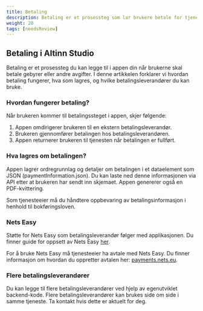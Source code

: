 ```yaml
---
title: Betaling
description: Betaling er et prosessteg som lar brukere betale for tjenester eller gebyrer i appen.
weight: 20
tags: [needsReview]
---
```


## Betaling i Altinn Studio

Betaling er et prosessteg du kan legge til i appen din når brukerne skal betale gebyrer eller andre avgifter. I denne artikkelen forklarer vi hvordan betaling fungerer, hva som lagres, og hvilke betalingsleverandører du kan bruke.

### Hvordan fungerer betaling?

Når brukeren kommer til betalingssteget i appen, skjer følgende:

1. Appen omdirigerer brukeren til en ekstern betalingsleverandør.
2. Brukeren gjennomfører betalingen hos betalingsleverandøren.
3. Appen returnerer brukeren til tjenesten når betalingen er fullført.

<object data="payment.drawio.svg" type="image/svg+xml" style="width: 100%;"></object>

### Hva lagres om betalingen?

Appen lagrer ordregrunnlag og detaljer om betalingen i et dataelement som JSON (paymentInformation.json). Du kan laste ned denne informasjonen via API etter at brukeren har sendt inn skjemaet. Appen genererer også en PDF-kvittering.

Som tjenesteeier må du håndtere oppbevaring av betalingsinformasjon i henhold til bokføringsloven.

### Nets Easy

Støtte for Nets Easy som betalingsleverandør følger med applikasjonen. Du finner guide for oppsett av Nets Easy [her](/nb/altinn-studio/v8/guides/development/payment/).

For å bruke Nets Easy må tjenesteeier ha avtale med Nets Easy. Du finner informasjon om hvordan du oppretter avtalen her:
[payments.nets.eu](https://payments.nets.eu/nb-NO/checkout).

### Flere betalingsleverandører

Du kan legge til flere betalingsleverandører ved hjelp av egenutviklet backend-kode. Flere betalingsleverandører kan brukes side om side i samme tjeneste. Ta kontakt hvis dette er aktuelt for deg.
